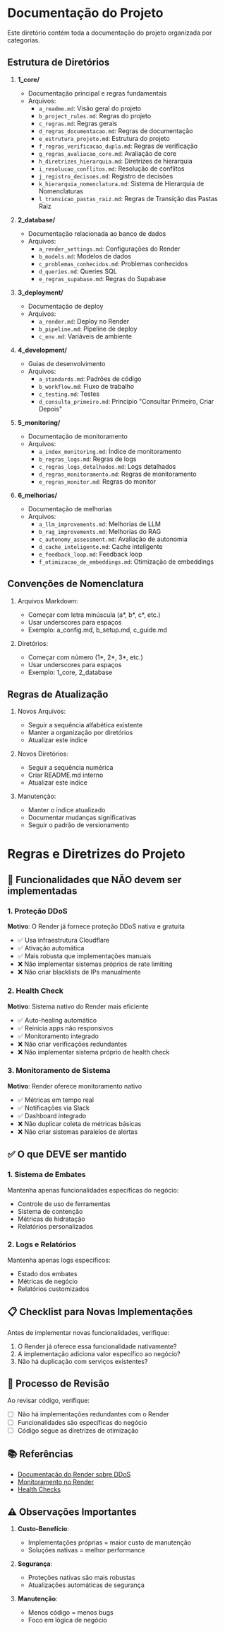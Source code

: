 # Documentação do Projeto

Este diretório contém toda a documentação do projeto organizada por categorias.

## Estrutura de Diretórios

1. **1_core/**

   - Documentação principal e regras fundamentais
   - Arquivos:
     - `a_readme.md`: Visão geral do projeto
     - `b_project_rules.md`: Regras do projeto
     - `c_regras.md`: Regras gerais
     - `d_regras_documentacao.md`: Regras de documentação
     - `e_estrutura_projeto.md`: Estrutura do projeto
     - `f_regras_verificacao_dupla.md`: Regras de verificação
     - `g_regras_avaliacao_core.md`: Avaliação de core
     - `h_diretrizes_hierarquia.md`: Diretrizes de hierarquia
     - `i_resolucao_conflitos.md`: Resolução de conflitos
     - `j_registro_decisoes.md`: Registro de decisões
     - `k_hierarquia_nomenclatura.md`: Sistema de Hierarquia de Nomenclaturas
     - `l_transicao_pastas_raiz.md`: Regras de Transição das Pastas Raiz

2. **2_database/**

   - Documentação relacionada ao banco de dados
   - Arquivos:
     - `a_render_settings.md`: Configurações do Render
     - `b_models.md`: Modelos de dados
     - `c_problemas_conhecidos.md`: Problemas conhecidos
     - `d_queries.md`: Queries SQL
     - `e_regras_supabase.md`: Regras do Supabase

3. **3_deployment/**

   - Documentação de deploy
   - Arquivos:
     - `a_render.md`: Deploy no Render
     - `b_pipeline.md`: Pipeline de deploy
     - `c_env.md`: Variáveis de ambiente

4. **4_development/**

   - Guias de desenvolvimento
   - Arquivos:
     - `a_standards.md`: Padrões de código
     - `b_workflow.md`: Fluxo de trabalho
     - `c_testing.md`: Testes
     - `d_consulta_primeiro.md`: Princípio "Consultar Primeiro, Criar Depois"

5. **5_monitoring/**

   - Documentação de monitoramento
   - Arquivos:
     - `a_index_monitoring.md`: Índice de monitoramento
     - `b_regras_logs.md`: Regras de logs
     - `c_regras_logs_detalhados.md`: Logs detalhados
     - `d_regras_monitoramento.md`: Regras de monitoramento
     - `e_regras_monitor.md`: Regras do monitor

6. **6_melhorias/**
   - Documentação de melhorias
   - Arquivos:
     - `a_llm_improvements.md`: Melhorias de LLM
     - `b_rag_improvements.md`: Melhorias do RAG
     - `c_autonomy_assessment.md`: Avaliação de autonomia
     - `d_cache_inteligente.md`: Cache inteligente
     - `e_feedback_loop.md`: Feedback loop
     - `f_otimizacao_de_embeddings.md`: Otimização de embeddings

## Convenções de Nomenclatura

1. Arquivos Markdown:

   - Começar com letra minúscula (a*, b*, c\*, etc.)
   - Usar underscores para espaços
   - Exemplo: a_config.md, b_setup.md, c_guide.md

2. Diretórios:

   - Começar com número (1*, 2*, 3\*, etc.)
   - Usar underscores para espaços
   - Exemplo: 1_core, 2_database

## Regras de Atualização

1. Novos Arquivos:

   - Seguir a sequência alfabética existente
   - Manter a organização por diretórios
   - Atualizar este índice

2. Novos Diretórios:

   - Seguir a sequência numérica
   - Criar README.md interno
   - Atualizar este índice

3. Manutenção:
   - Manter o índice atualizado
   - Documentar mudanças significativas
   - Seguir o padrão de versionamento

# Regras e Diretrizes do Projeto

## 🚫 Funcionalidades que NÃO devem ser implementadas

### 1. Proteção DDoS

**Motivo**: O Render já fornece proteção DDoS nativa e gratuita

- ✅ Usa infraestrutura Cloudflare
- ✅ Ativação automática
- ✅ Mais robusta que implementações manuais
- ❌ Não implementar sistemas próprios de rate limiting
- ❌ Não criar blacklists de IPs manualmente

### 2. Health Check

**Motivo**: Sistema nativo do Render mais eficiente

- ✅ Auto-healing automático
- ✅ Reinicia apps não responsivos
- ✅ Monitoramento integrado
- ❌ Não criar verificações redundantes
- ❌ Não implementar sistema próprio de health check

### 3. Monitoramento de Sistema

**Motivo**: Render oferece monitoramento nativo

- ✅ Métricas em tempo real
- ✅ Notificações via Slack
- ✅ Dashboard integrado
- ❌ Não duplicar coleta de métricas básicas
- ❌ Não criar sistemas paralelos de alertas

## ✅ O que DEVE ser mantido

### 1. Sistema de Embates

Mantenha apenas funcionalidades específicas do negócio:

- Controle de uso de ferramentas
- Sistema de contenção
- Métricas de hidratação
- Relatórios personalizados

### 2. Logs e Relatórios

Mantenha apenas logs específicos:

- Estado dos embates
- Métricas de negócio
- Relatórios customizados

## 📋 Checklist para Novas Implementações

Antes de implementar novas funcionalidades, verifique:

1. O Render já oferece essa funcionalidade nativamente?
2. A implementação adiciona valor específico ao negócio?
3. Não há duplicação com serviços existentes?

## 🔄 Processo de Revisão

Ao revisar código, verifique:

- [ ] Não há implementações redundantes com o Render
- [ ] Funcionalidades são específicas do negócio
- [ ] Código segue as diretrizes de otimização

## 📚 Referências

- [Documentação do Render sobre DDoS](https://render.com/docs/ddos-protection)
- [Monitoramento no Render](https://render.com/docs/monitoring)
- [Health Checks](https://render.com/docs/health-checks)

## ⚠️ Observações Importantes

1. **Custo-Benefício**:

   - Implementações próprias = maior custo de manutenção
   - Soluções nativas = melhor performance

2. **Segurança**:

   - Proteções nativas são mais robustas
   - Atualizações automáticas de segurança

3. **Manutenção**:
   - Menos código = menos bugs
   - Foco em lógica de negócio
